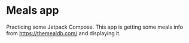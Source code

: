 # Meals app

Practicing some Jetpack Compose. This app is getting some meals info from https://themealdb.com/ and
displaying it. 


